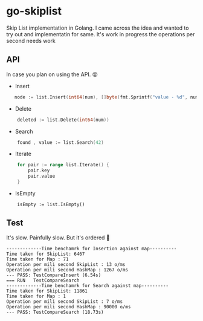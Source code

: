 # go-skiplist
Skip List implementation in Golang. I came across the idea and wanted to try out and implementatin for same. It's work in progress the operations 
per second needs work

## API

In case you plan on using the API. 😵

- Insert

```go
   node := list.Insert(int64(num), []byte(fmt.Sprintf("value - %d", num)))
```

- Delete
```go
    deleted := list.Delete(int64(num))
```

- Search
```go
    found , value := list.Search(42)
```

- Iterate
```go
    for pair := range list.Iterate() {
		pair.key 
        pair.value
	}
```
- IsEmpty

```golang
    isEmpty := list.IsEmpty()
```


## Test

It's slow. Painfully slow. But it's ordered 🤣

```
-------------Time benchamrk for Insertion against map----------
Time taken for SkipList: 6467 
Time taken for Map : 71
Operation per mili second SkipList : 13 o/ms
Operation per mili second HashMap : 1267 o/ms
--- PASS: TestCompareInsert (6.54s)
=== RUN   TestCompareSearch
-------------Time benchamrk for Search against map----------
Time taken for SkipList: 11861 
Time taken for Map : 1
Operation per mili second SkipList : 7 o/ms
Operation per mili second HashMap : 90000 o/ms
--- PASS: TestCompareSearch (18.73s)
```
